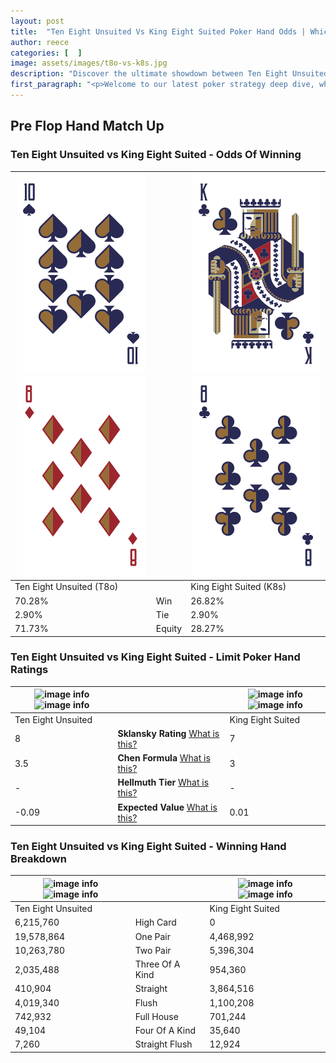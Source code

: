 ```yaml
---
layout: post
title:  "Ten Eight Unsuited Vs King Eight Suited Poker Hand Odds | Which Is The Better Hand In Poker? A Complete Guide"
author: reece
categories: [  ]
image: assets/images/t8o-vs-k8s.jpg
description: "Discover the ultimate showdown between Ten Eight Unsuited and King Eight Suited in poker! Uncover the odds, strategies, and scenarios where one hand triumphs over the other. Get ready to up your poker game with this thrilling analysis."
first_paragraph: "<p>Welcome to our latest poker strategy deep dive, where we're pitting two distinct hands against each other in a high-stakes showdown: Ten Eight Unsuited vs King Eight Suited.</p><p>In the dynamic world of poker, every decision counts, and knowing which hand holds the upper hand is key to your success at the table.</p><p>In this article, we'll dissect these two hands, explore the scenarios where one dominates the other, and equip you with the knowledge to make strategic choices that can tip the odds in your favor.</p><p>Get ready to unravel the intriguing dynamics of these poker hands and elevate your game to new heights.</p>"
---
```




[comment]: # (sp0)

## Pre Flop Hand Match Up

<div class="table hand-ratings" markdown="1"> 



### Ten Eight Unsuited vs King Eight Suited - Odds Of Winning


    
| ![image info](assets/images/hand1/t.png) ![image info](assets/images/hand1/8o.png) |  | ![image info](assets/images/hand2/k.png) ![image info](assets/images/hand2/8.png) |
| -------- | -------- | -------- |
| Ten Eight Unsuited (T8o) |  | King Eight Suited (K8s) |
| 70.28% | Win | 26.82% |
| 2.90% | Tie | 2.90% |
| 71.73% | Equity | 28.27% |




[comment]: # (sp1)



### Ten Eight Unsuited vs King Eight Suited - Limit Poker Hand Ratings


    
| ![image info](https://www.riverpairs.com/assets/images/hand1/t.png) ![image info](https://www.riverpairs.com/assets/images/hand1/8o.png) |  | ![image info](https://www.riverpairs.com/assets/images/hand2/k.png) ![image info](https://www.riverpairs.com/assets/images/hand2/8.png) |
| -------- | -------- | -------- |
| Ten Eight Unsuited |  | King Eight Suited |
| 8 | **Sklansky Rating** [What is this?](/sklansky-rating-explained) | 7 |
| 3.5 | **Chen Formula** [What is this?](/chen-formula-explained) | 3 |
| - | **Hellmuth Tier** [What is this?](/Hellmuth-tier-explained) | - |
| -0.09 | **Expected Value** [What is this?](/expected-value-explained) | 0.01 |




[comment]: # (sp2)



### Ten Eight Unsuited vs King Eight Suited - Winning Hand Breakdown


    
| ![image info](https://www.riverpairs.com/assets/images/hand1/t.png) ![image info](https://www.riverpairs.com/assets/images/hand1/8o.png) |  | ![image info](https://www.riverpairs.com/assets/images/hand2/k.png) ![image info](https://www.riverpairs.com/assets/images/hand2/8.png) |
| -------- | -------- | -------- |
| Ten Eight Unsuited |  | King Eight Suited |
| 6,215,760 | High Card | 0 |
| 19,578,864 | One Pair | 4,468,992 |
| 10,263,780 | Two Pair | 5,396,304 |
| 2,035,488 | Three Of A Kind | 954,360 |
| 410,904 | Straight | 3,864,516 |
| 4,019,340 | Flush | 1,100,208 |
| 742,932 | Full House | 701,244 |
| 49,104 | Four Of A Kind | 35,640 |
| 7,260 | Straight Flush | 12,924 |




[comment]: # (sp3)



</div>

[comment]: # (sp4)



[comment]: # (sp5)

